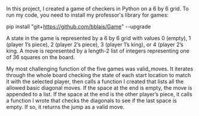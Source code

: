 In this project, I created a game of checkers in Python on a 6 by 6 grid. To run my code, you need to install my professor's library for games:

pip install "git+https://github.com/bblais/Game" --upgrade

A state in the game is represented by a 6 by 6 grid with values 0 (empty), 1 (player 1’s piece), 2 (player 2’s piece), 3 (player 1’s king), or 4 (player 2’s king. A move is represented by a length-2 list of integers representing one of 36 squares on the board.

My most challenging function of the five games was valid_moves. It iterates through the whole board checking the state of each start location to match it with the selected player, then calls a function I created that lists all the allowed basic diagonal moves. If the space at the end is empty, the move is appended to a list. If the space at the end is the other player’s piece, it calls a function I wrote that checks the diagonals to see if the last space is empty. If so, it returns the jump as a valid move.


